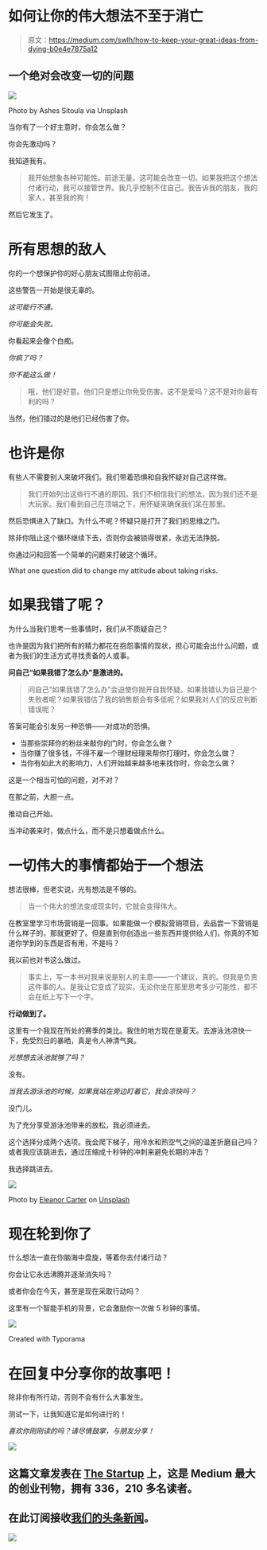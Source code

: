 # 如何让你的伟大想法不至于消亡

> 原文：<https://medium.com/swlh/how-to-keep-your-great-ideas-from-dying-b0e4e7875a12>

## 一个绝对会改变一切的问题

![](img/d4a189b4f75aa4081f3b5d9965fc1864.png)

Photo by Ashes Sitoula via Unsplash

当你有了一个好主意时，你会怎么做？

你会先激动吗？

我知道我有。

> 我开始想象各种可能性。前途无量。这可能会改变一切。如果我把这个想法付诸行动，我可以接管世界。我几乎控制不住自己。我告诉我的朋友，我的家人，甚至我的狗！

然后它发生了。

# 所有思想的敌人

你的一个想保护你的好心朋友试图阻止你前进。

这些警告一开始是很无辜的。

*这可能行不通。*

*你可能会失败。*

你看起来会像个白痴。

*你疯了吗？*

*你不能这么做！*

> 哦，他们是好意。他们只是想让你免受伤害。这不是爱吗？这不是对你最有利的吗？

当然，他们错过的是他们已经伤害了你。

# 也许是你

有些人不需要别人来破坏我们。我们带着恐惧和自我怀疑对自己这样做。

> 我们开始列出这些行不通的原因。我们不相信我们的想法，因为我们还不是大玩家。我们看到自己在顶端之下，用怀疑来确保我们呆在那里。

然后恐惧进入了缺口。为什么不呢？怀疑只是打开了我们的思维之门。

除非你阻止这个循环继续下去，否则你会被锁得很紧，永远无法挣脱。

你通过问和回答一个简单的问题来打破这个循环。

What one question did to change my attitude about taking risks.

# 如果我错了呢？

为什么当我们思考一些事情时，我们从不质疑自己？

也许是因为我们把所有的精力都花在抱怨事情的现状，担心可能会出什么问题，或者为我们的生活方式寻找责备的人或事。

**问自己“如果我错了怎么办”是激进的。**

> 问自己“如果我错了怎么办”会迫使你抛开自我怀疑。如果我错认为自己是个失败者呢？如果我错估了我的销售额会有多低呢？如果我对人们的反应判断错误呢？

答案可能会引发另一种恐惧——对成功的恐惧。

*   当那些崇拜你的粉丝来敲你的门时，你会怎么做？
*   当你赚了很多钱，不得不雇一个理财经理来帮你打理时，你会怎么做？
*   当你有如此大的影响力，人们开始越来越多地来找你时，你会怎么做？

这是一个相当可怕的问题，对不对？

在那之前，大胆一点。

推动自己开始。

当冲动袭来时，做点什么，而不是只想着做点什么。

# 一切伟大的事情都始于一个想法

想法很棒，但老实说，光有想法是不够的。

> 当一个伟大的想法变成现实时，它就会变得伟大。

在教室里学习市场营销是一回事。如果能做一个模拟营销项目，去品尝一下营销是什么样子的，那就更好了。但是直到你创造出一些东西并提供给人们，你真的不知道你学到的东西是否有用，不是吗？

我以前也对书这么做过。

> 事实上，写一本书对我来说是别人的主意——一个建议，真的。但我是负责这件事的人。是我让它变成了现实。无论你坐在那里思考多少可能性，都不会在纸上写下一个字。

**行动做到了。**

这里有一个我现在所处的赛季的类比。我住的地方现在是夏天。去游泳池凉快一下，免受烈日的暴晒，真是令人神清气爽。

*光想想去泳池就够了吗？*

没有。

*当我去游泳池的时候，如果我站在旁边盯着它，我会凉快吗？*

没门儿。

为了充分享受游泳池带来的放松，我必须进去。

这个选择分成两个选项。我会爬下梯子，用冷水和热空气之间的温差折磨自己吗？或者我应该跳进去，通过压缩成十秒钟的冲刺来避免长期的冲击？

我选择跳进去。

![](img/bbe67e4a1e7510b09b00c717994d684e.png)

Photo by [Eleanor Carter](https://unsplash.com/photos/2Wyi2hseKAk?utm_source=unsplash&utm_medium=referral&utm_content=creditCopyText) on [Unsplash](https://unsplash.com/search/photos/swimming?utm_source=unsplash&utm_medium=referral&utm_content=creditCopyText)

# 现在轮到你了

什么想法一直在你脑海中盘旋，等着你去付诸行动？

你会让它永远沸腾并逐渐消失吗？

或者你会在今天，甚至是现在采取行动吗？

这里有一个智能手机的背景，它会激励你一次做 5 秒钟的事情。

![](img/1bef2a192e44eaaf11f8adb3ea102d7b.png)

Created with Typorama

# 在回复中分享你的故事吧！

除非你有所行动，否则不会有什么大事发生。

测试一下，让我知道它是如何进行的！

*喜欢你刚刚读的吗？请尽情鼓掌，与朋友分享！*

[![](img/308a8d84fb9b2fab43d66c117fcc4bb4.png)](https://medium.com/swlh)

## 这篇文章发表在 [The Startup](https://medium.com/swlh) 上，这是 Medium 最大的创业刊物，拥有 336，210 多名读者。

## 在此订阅接收[我们的头条新闻](http://growthsupply.com/the-startup-newsletter/)。

[![](img/b0164736ea17a63403e660de5dedf91a.png)](https://medium.com/swlh)